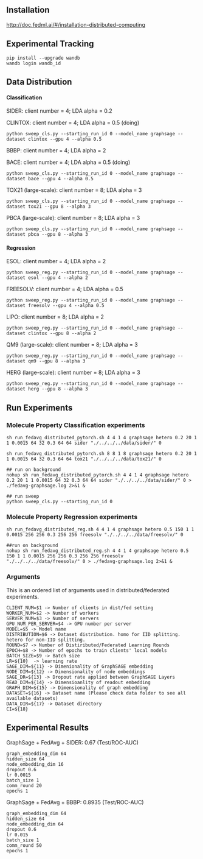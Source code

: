 ## Installation
http://doc.fedml.ai/#/installation-distributed-computing

## Experimental Tracking
```
pip install --upgrade wandb
wandb login wandb_id
```

## Data Distribution
#### Classification
SIDER: client number = 4; LDA alpha = 0.2

CLINTOX: client number = 4; LDA alpha = 0.5 (doing)
```
python sweep_cls.py --starting_run_id 0 --model_name graphsage --dataset clintox --gpu 4 --alpha 0.5
```

BBBP: client number = 4; LDA alpha = 2

BACE: client number = 4; LDA alpha = 0.5 (doing)
```
python sweep_cls.py --starting_run_id 0 --model_name graphsage --dataset bace --gpu 4 --alpha 0.5
```


TOX21 (large-scale): client number = 8; LDA alpha = 3
```
python sweep_cls.py --starting_run_id 0 --model_name graphsage --dataset tox21 --gpu 8 --alpha 3
```

PBCA (large-scale): client number = 8; LDA alpha = 3
```
python sweep_cls.py --starting_run_id 0 --model_name graphsage --dataset pbca --gpu 8 --alpha 3
```

#### Regression
ESOL: client number = 4; LDA alpha = 2
```
python sweep_reg.py --starting_run_id 0 --model_name graphsage --dataset esol --gpu 4 --alpha 2
```

FREESOLV: client number = 4; LDA alpha = 0.5
```
python sweep_reg.py --starting_run_id 0 --model_name graphsage --dataset freesolv --gpu 4 --alpha 0.5
```

LIPO: client number = 8; LDA alpha = 2
```
python sweep_reg.py --starting_run_id 0 --model_name graphsage --dataset clintox --gpu 8 --alpha 2
```


QM9 (large-scale): client number = 8; LDA alpha = 3 
```
python sweep_reg.py --starting_run_id 0 --model_name graphsage --dataset qm9 --gpu 8 --alpha 3
```

HERG (large-scale): client number = 8; LDA alpha = 3
```
python sweep_reg.py --starting_run_id 0 --model_name graphsage --dataset herg --gpu 8 --alpha 3
```

## Run Experiments

### Molecule Property Classification experiments
```
sh run_fedavg_distributed_pytorch.sh 4 4 1 4 graphsage hetero 0.2 20 1 1 0.0015 64 32 0.3 64 64 sider "./../../../data/sider/" 0

sh run_fedavg_distributed_pytorch.sh 8 8 1 8 graphsage hetero 0.2 20 1 1 0.0015 64 32 0.3 64 64 tox21 "./../../../data/tox21/" 0

## run on background
nohup sh run_fedavg_distributed_pytorch.sh 4 4 1 4 graphsage hetero 0.2 20 1 1 0.0015 64 32 0.3 64 64 sider "./../../../data/sider/" 0 > ./fedavg-graphsage.log 2>&1 &

## run sweep
python sweep_cls.py --starting_run_id 0
```


### Molecule Property Regression experiments
```
sh run_fedavg_distributed_reg.sh 4 4 1 4 graphsage hetero 0.5 150 1 1 0.0015 256 256 0.3 256 256 freesolv "./../../../data/freesolv/" 0

##run on background
nohup sh run_fedavg_distributed_reg.sh 4 4 1 4 graphsage hetero 0.5 150 1 1 0.0015 256 256 0.3 256 256 freesolv "./../../../data/freesolv/" 0 > ./fedavg-graphsage.log 2>&1 &
```

### Arguments
This is an ordered list of arguments used in distributed/federated experiments. 
```
CLIENT_NUM=$1 -> Number of clients in dist/fed setting
WORKER_NUM=$2 -> Number of workers
SERVER_NUM=$3 -> Number of servers
GPU_NUM_PER_SERVER=$4 -> GPU number per server
MODEL=$5 -> Model name
DISTRIBUTION=$6 -> Dataset distribution. homo for IID splitting. hetero for non-IID splitting.
ROUND=$7 -> Number of Distiributed/Federated Learning Rounds
EPOCH=$8 -> Number of epochs to train clients' local models
BATCH_SIZE=$9 -> Batch size 
LR=${10}  -> learning rate
SAGE_DIM=${11} -> Dimenionality of GraphSAGE embedding
NODE_DIM=${12} -> Dimensionality of node embeddings
SAGE_DR=${13} -> Dropout rate applied between GraphSAGE Layers
READ_DIM=${14} -> Dimensioanlity of readout embedding
GRAPH_DIM=${15} -> Dimensionality of graph embedding
DATASET=${16} -> Dataset name (Please check data folder to see all available datasets)
DATA_DIR=${17} -> Dataset directory
CI=${18}
```

## Experimental Results
GraphSage + FedAvg + SIDER: 0.67 (Test/ROC-AUC)

```
graph_embedding_dim 64
hidden_size 64
node_embedding_dim 16
dropout 0.6
lr 0.0015
batch_size 1
comm_round 20
epochs 1
```

GraphSage + FedAvg + BBBP: 0.8935 (Test/ROC-AUC)

```
graph_embedding_dim 64
hidden_size 64
node_embedding_dim 64
dropout 0.6
lr 0.015
batch_size 1
comm_round 50
epochs 1
```
